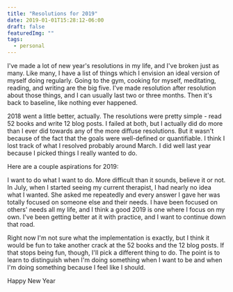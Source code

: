 ```yaml
---
title: "Resolutions for 2019"
date: 2019-01-01T15:28:12-06:00
draft: false
featuredImg: ""
tags: 
  - personal
---
```


I've made a lot of new year's resolutions in my life, and I've broken just as many. Like many, I have a list of things which I envision an ideal version of myself doing regularly. Going to the gym, cooking for myself, meditating, reading, and writing are the big five. I've made resolution after resolution about those things, and I can usually last two or three months. Then it's back to baseline, like nothing ever happened.

2018 went a little better, actually. The resolutions were pretty simple - read 52 books and write 12 blog posts. I failed at both, but I actually did do more than I ever did towards any of the more diffuse resolutions. But it wasn't because of the fact that the goals were well-defined or quantifiable. I think I lost track of what I resolved probably around March. I did well last year because I picked things I really wanted to do.

Here are a couple aspirations for 2019:

I want to do what I want to do. More difficult than it sounds, believe it or not. In July, when I started seeing my current therapist, I had nearly no idea what I wanted. She asked me repeatedly and every answer I gave her was totally focused on someone else and their needs. I have been focused on others' needs all my life, and I think a good 2019 is one where I focus on my own. I've been getting better at it with practice, and I want to continue down that road.

Right now I'm not sure what the implementation is exactly, but I think it would be fun to take another crack at the 52 books and the 12 blog posts. If that stops being fun, though, I'll pick a different thing to do. The point is to learn to distinguish when I'm doing something when I want to be and when I'm doing something because I feel like I should.

Happy New Year
